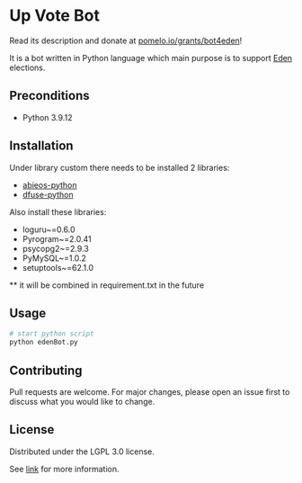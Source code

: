 #  Up Vote Bot

Read its description and donate at [pomelo.io/grants/bot4eden](https://pomelo.io/grants/bot4eden)!


It is a bot written in Python language which main purpose is to support [Eden](https://genesis.eden.eoscommunity.org/) elections.

## Preconditions

- Python 3.9.12

## Installation

Under library custom there needs to be installed 2 libraries:

- [abieos-python](https://pypi.org/project/abieos-python/)
- [dfuse-python](https://pypi.org/project/dfuse/)

Also install these libraries:
- loguru~=0.6.0
- Pyrogram~=2.0.41
- psycopg2~=2.9.3
- PyMySQL~=1.0.2
- setuptools~=62.1.0

** it will be combined in requirement.txt in the future

## Usage

```python
# start python script
python edenBot.py
```

## Contributing
Pull requests are welcome. For major changes, please open an issue first to discuss what you would like to change.

## License
Distributed under the LGPL 3.0 license. 

See [link](https://www.gnu.org/licenses/lgpl-3.0.html/) for more information.
